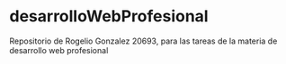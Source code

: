 # desarrolloWebProfesional
Repositorio de Rogelio Gonzalez 20693, para las tareas de la materia de desarrollo web profesional
